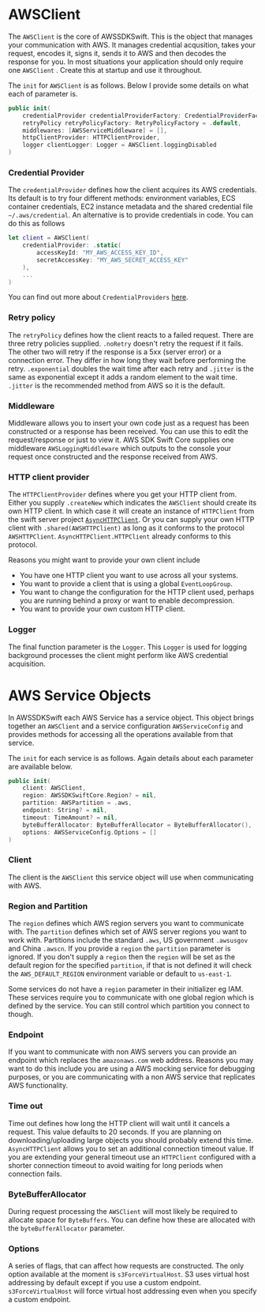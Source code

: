 # AWSClient

The `AWSClient` is the core of AWSSDKSwift. This is the object that manages your communication with AWS. It manages credential acqusition, takes your request, encodes it, signs it, sends it to AWS and then decodes the response for you. In most situations your application should only require one `AWSClient` . Create this at startup and use it throughout.

The `init` for `AWSClient` is as follows. Below I provide some details on what each of parameter is.
```swift
public init(
    credentialProvider credentialProviderFactory: CredentialProviderFactory = .default,
    retryPolicy retryPolicyFactory: RetryPolicyFactory = .default,
    middlewares: [AWSServiceMiddleware] = [],
    httpClientProvider: HTTPClientProvider,
    logger clientLogger: Logger = AWSClient.loggingDisabled
)
```

### Credential Provider

The `credentialProvider` defines how the client acquires its AWS credentials. Its default is to try four different methods: environment variables, ECS container credentials, EC2 instance metadata and the shared credential file `~/.aws/credential`. An alternative is to provide credentials in code. You can do this as follows
```swift
let client = AWSClient(
    credentialProvider: .static(
        accessKeyId: "MY_AWS_ACCESS_KEY_ID",
        secretAccessKey: "MY_AWS_SECRET_ACCESS_KEY"
    ),
    ...
)
```
You can find out more about `CredentialProviders` [here](credentials.md).

### Retry policy

The `retryPolicy` defines how the client reacts to a failed request. There are three retry policies supplied. `.noRetry` doesn't retry the request if it fails. The other two will retry if the response is a 5xx (server error) or a connection error. They differ in how long they wait before performing the retry. `.exponential` doubles the wait time after each retry and `.jitter` is the same as exponential except it adds a random element to the wait time. `.jitter` is the recommended method from AWS so it is the default.

### Middleware

Middleware allows you to insert your own code just as a request has been constructed or a response has been received. You can use this to edit the request/response or just to view it. AWS SDK Swift Core supplies one middleware `AWSLoggingMiddleware` which outputs  to the console your request once constructed and the response received from AWS.

### HTTP client provider

The `HTTPClientProvider` defines where you get your HTTP client from. Either you supply `.createNew` which indicates the `AWSClient` should create its own HTTP client. In which case it will create an instance of `HTTPClient` from the swift server project [`AsyncHTTPClient`](https://github.com/swift-server/async-http.client). Or you can supply your own HTTP client with `.shared(AWSHTTPClient)` as long as it conforms to the protocol `AWSHTTPClient`. `AsyncHTTPClient.HTTPClient` already conforms to this protocol.

Reasons you might want to provide your own client include
- You have one HTTP client you want to use across all your systems.
- You want to provide a client that is using a global `EventLoopGroup`.
- You want to change the configuration for the HTTP client used, perhaps you are running behind a proxy or want to enable decompression.
- You want to provide your own custom HTTP client.

### Logger

The final function parameter is the `Logger`. This `Logger` is used for logging background processes the client might perform like AWS credential acquisition.

# AWS Service Objects

In AWSSDKSwift each AWS Service has a service object. This object brings together an `AWSClient` and a service configuration `AWSServiceConfig` and provides methods for accessing all the operations available from that service.

The `init` for each service is as follows. Again details about each parameter are available below.
```swift
public init(
    client: AWSClient,
    region: AWSSDKSwiftCore.Region? = nil,
    partition: AWSPartition = .aws,
    endpoint: String? = nil,
    timeout: TimeAmount? = nil,
    byteBufferAllocator: ByteBufferAllocator = ByteBufferAllocator(),
    options: AWSServiceConfig.Options = []
)
```
### Client

The client is the `AWSClient` this service object will use when communicating with AWS.

### Region and Partition

The `region` defines which AWS region servers you want to communicate with. The `partition` defines which set of AWS server regions you want to work with. Partitions include the standard `.aws`, US government `.awsusgov` and China `.awscn`. If you provide a `region` the `partition` parameter is ignored. If you don't supply a `region` then the `region` will be set as the default region for the specified `partition`, if that is not defined it will check the `AWS_DEFAULT_REGION` environment variable or default to `us-east-1`. 

Some services do not have a `region` parameter in their initializer eg IAM. These services require you to communicate with one global region which is defined by the service. You can still control which partition you connect to though.

### Endpoint

If you want to communicate with non AWS servers you can provide an endpoint which replaces the `amazonaws.com` web address. Reasons you may want to do this include you are using a AWS mocking service for debugging purposes, or you are communicating with a non AWS service that replicates AWS functionality.

### Time out

Time out defines how long the HTTP client will wait until it cancels a request. This value defaults to 20 seconds. If you are planning on downloading/uploading large objects you should probably extend this time. `AsyncHTTPClient` allows you to set an additional connection timeout value. If you are extending your general timeout use an `HTTPClient` configured with a shorter connection timeout to avoid waiting for long periods when connection fails.

### ByteBufferAllocator

During request processing the `AWSClient` will most likely be required to allocate space for `ByteBuffers`. You can define how these are allocated with the `byteBufferAllocator` parameter.

### Options

A series of flags, that can affect how requests are constructed. The only option available at the moment is `s3ForceVirtualHost`. S3 uses virtual host addressing by default except if you use a custom endpoint. `s3ForceVirtualHost` will force virtual host addressing even when you specify a custom endpoint.
